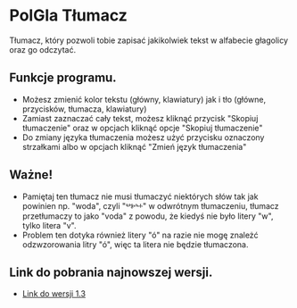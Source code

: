 # PolGla Tłumacz

Tłumacz, który pozwoli tobie zapisać jakikolwiek tekst w alfabecie głagolicy oraz go odczytać. 

## Funkcje programu.

- Możesz zmienić kolor tekstu (główny, klawiatury) jak i tło (główne, przycisków, tłumacza, klawiatury)
- Zamiast zaznaczać cały tekst, możesz kliknąć przycisk "Skopiuj tłumaczenie" oraz w opcjach kliknąć opcje "Skopiuj tłumaczenie"
- Do zmiany języka tłumaczenia możesz użyć przycisku oznaczony strzałkami albo w opcjach kliknąć "Zmień język tłumaczenia"

## Ważne!
- Pamiętaj ten tłumacz nie musi tłumaczyć niektórych słów tak jak powinien np. "woda", czyli "ⰲⱁⰴⰰ" w odwrótnym tłumaczeniu, tłumacz przetłumaczy to jako "voda" z powodu, że kiedyś nie było litery "w", tylko litera "v".
- Problem ten dotyka również litery "ó" na razie nie mogę znależć odzwzorowania litry "ó", więc ta litera nie będzie tłumaczona. 

## Link do pobrania najnowszej wersji.
- [Link do wersji 1.3](https://github.com/Igor-Ratajczak/PolGla-Tlumacz/raw/master/Wersje%20PolGla%20T%C5%82umacz/1.3v/PolGla%20T%C5%82umacz-1.3-win64.msi)
